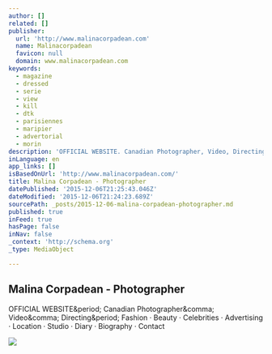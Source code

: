 ```yaml
---
author: []
related: []
publisher:
  url: 'http://www.malinacorpadean.com'
  name: Malinacorpadean
  favicon: null
  domain: www.malinacorpadean.com
keywords:
  - magazine
  - dressed
  - serie
  - view
  - kill
  - dtk
  - parisiennes
  - maripier
  - advertorial
  - morin
description: 'OFFICIAL WEBSITE. Canadian Photographer, Video, Directing. Fashion · Beauty · Celebrities · Advertising · Location · Studio · Diary · Biography · Contact'
inLanguage: en
app_links: []
isBasedOnUrl: 'http://www.malinacorpadean.com/'
title: Malina Corpadean - Photographer
datePublished: '2015-12-06T21:25:43.046Z'
dateModified: '2015-12-06T21:24:23.689Z'
sourcePath: _posts/2015-12-06-malina-corpadean-photographer.md
published: true
inFeed: true
hasPage: false
inNav: false
_context: 'http://schema.org'
_type: MediaObject

---
```

<article style=""><h1>Malina Corpadean - Photographer</h1><p>OFFICIAL WEBSITE&amp;period; Canadian Photographer&amp;comma; Video&amp;comma; Directing&amp;period; Fashion · Beauty · Celebrities · Advertising · Location · Studio · Diary · Biography · Contact</p><img src="http://www.malinacorpadean.com/assets/_thumbs/Images/131-3.jpg" /></article>